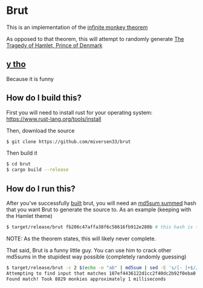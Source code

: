 # Brut

This is an implementation of the [infinite monkey theorem](https://en.wikipedia.org/wiki/Infinite_monkey_theorem)

As opposed to that theorem, this will attempt to randomly generate [The Tragedy of Hamlet, Prince of Denmark](https://en.wikipedia.org/wiki/Hamlet)

## [y tho](https://i.kym-cdn.com/entries/icons/facebook/000/022/978/y_tho_meme.jpg)

Because it is funny

## How do I build this?

First you will need to install rust for your operating system: https://www.rust-lang.org/tools/install

Then, download the source
```bash
$ git clone https://github.com/miversen33/brut
```

Then build it
```bash
$ cd brut
$ cargo build --release
```

## How do I run this?

After you've successfully [built](#how-do-i-build-this) brut, you will need an [md5sum summed](https://en.wikipedia.org/wiki/Md5sum) hash that you want Brut to generate the source to. As an example (keeping with the Hamlet theme)

```bash
$ target/release/brut fb206c47affa38f6c58616fb912e280b # this hash is the md5sum of hamlet, found here: https://gist.githubusercontent.com/provpup/2fc41686eab7400b796b/raw/b575bd01a58494dfddc1d6429ef0167e709abf9b/hamlet.txt
```

NOTE: As the theorem states, this will likely never complete.

That said, Brut is a funny little guy. You can use him to crack other md5sums in the stupidest way possible (completely randomly guessing)

```bash
$ target/release/brut -c 2 $(echo -n "ab" | md5sum | sed -E 's/[- ]+$//g')
Attempting to find input that matches 187ef4436122d1cc2f40dc2b92f0eba0
Found match! Took 8829 monkies approximately 1 milliseconds
```
